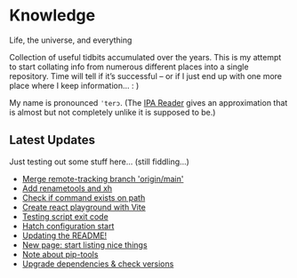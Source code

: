 # Knowledge

Life, the universe, and everything

Collection of useful tidbits accumulated over the years. This is my attempt to start collating info from numerous different places into a single repository. Time will tell if it’s successful – or if I just end up with one more place where I keep information… : )

My name is pronounced `ˈterɔ`. (The [IPA Reader](http://ipa-reader.xyz/?text=ˈterɔ) gives an approximation that is almost but not completely unlike it is supposed to be.)

## Latest Updates

Just testing out some stuff here… (still fiddling…)

<!--START_SECTION:feed-->
* [
        Merge remote-tracking branch 'origin/main'
    ](https://github.com/teroyks/knowledge/commit/0f2d69297398b1c5997dd6ba332e9b3c8fc4fb0f)
* [
        Add renametools and xh
    ](https://github.com/teroyks/knowledge/commit/c974bc8dddcc2929f7e78aeb687ca983bb077394)
* [
        Check if command exists on path
    ](https://github.com/teroyks/knowledge/commit/aa981e667dabd2d89c61d1174bba99bc30b888aa)
* [
        Create react playground with Vite
    ](https://github.com/teroyks/knowledge/commit/52088950080f4a6b5892f1851858c62633f7194a)
* [
        Testing script exit code
    ](https://github.com/teroyks/knowledge/commit/9849b87324b25ac2423ffc6e31ba9b3559589a2e)
* [
        Hatch configuration start
    ](https://github.com/teroyks/knowledge/commit/23876fdcb3794a16fa2f6e8f06245b2bb651ae2f)
* [
        Updating the README!
    ](https://github.com/teroyks/knowledge/commit/cd09ca0a447c087e345b4e07ae72ab8153768e6c)
* [
        New page: start listing nice things
    ](https://github.com/teroyks/knowledge/commit/3676485df3c837828bb4833368238f4d3f855a09)
* [
        Note about pip-tools
    ](https://github.com/teroyks/knowledge/commit/6c8bd82667c5484fff6ffbb29ae55317617c22e0)
* [
        Upgrade dependencies & check versions
    ](https://github.com/teroyks/knowledge/commit/d1dbd352a8c24115df0fe06a3c7434a21ede9f5d)
<!--END_SECTION:feed-->
